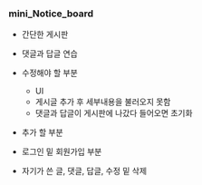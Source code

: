 ### mini_Notice_board
- 간단한 게시판
- 댓글과 답글 연습

- 수정해야 할 부분
  - UI
  - 게시글 추가 후 세부내용을 불러오지 못함
  - 댓글과 답글이 게시판에 나갔다 들어오면 초기화
  
 - 추가 할 부분
  - 로그인 밑 회원가입 부분
  - 자기가 쓴 글, 댓글, 답글, 수정 밑 삭제
